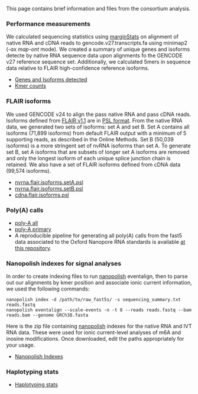 This page contains brief information and files from the consortium analysis.
### Performance measurements
We calculated sequencing statistics using [marginStats](https://github.com/benedictpaten/marginAlign) on alignment of native RNA and cDNA reads to gencode.v27.transcripts.fa using minimap2 (_-ax map-ont_ mode). We created a summary of unique genes and isoforms detecte by native RNA sequence data upon alignments fo the GENCODE v27 reference sequence set. Additionally, we calculated 5mers in sequence data relative to FLAIR high-confidence reference isoforms. 

 - [Genes and Isoforms detected](http://s3.amazonaws.com/nanopore-human-wgs/rna/phase1_analyses/Supplementary_Tables_S1_S2.Native_RNA_genes_isoforms_GENCODEv27.xlsx)
 - [Kmer counts](http://s3.amazonaws.com/nanopore-human-wgs/rna/phase1_analyses/Supplementary_Tables_S3_S4.Kmer_counts_nativeRNA_cDNA.xlsx)
 
### FLAIR isoforms
We used GENCODE v24 to align the pass native RNA and pass cDNA reads.  
Isoforms defined from [FLAIR v1.1](https://github.com/BrooksLabUCSC/flair) are in [PSL format](https://genome.ucsc.edu/FAQ/FAQformat.html#format2). From the native RNA data, we generated two sets of isoforms: set A and set B. Set A contains all isoforms (71,899 isoforms) from default FLAIR output with a minimum of 5 supporting reads, as described in the Online Methods. Set B (50,039 isoforms) is a more stringent set of nvRNA isoforms than set A. To generate set B, set A isoforms that are subsets of longer set A isoforms are removed and only the longest isoform of each unique splice junction chain is retained. We also have a set of FLAIR isoforms defined from cDNA data (99,574 isoforms).

 - [nvrna.flair.isoforms.setA.psl](http://s3.amazonaws.com/nanopore-human-wgs/rna/phase1_analyses/nvrna.flair.isoforms.setA.psl)
 - [nvrna.flair.isoforms.setB.psl](http://s3.amazonaws.com/nanopore-human-wgs/rna/phase1_analyses/nvrna.flair.isoforms.setB.psl)
 - [cdna.flair.isoforms.psl](http://s3.amazonaws.com/nanopore-human-wgs/rna/phase1_analyses/cdna.flair.isoforms.psl)
 
### Poly(A) calls

 - [poly-A all](http://s3.amazonaws.com/nanopore-human-wgs/rna/phase1_analyses/NA12878_DirectRNA_polyA_all.txt)
 - [poly-A primary](http://s3.amazonaws.com/nanopore-human-wgs/rna/phase1_analyses/NA12878_DirectRNA_polyA_primary.txt)
 - A reproducible pipeline for generating all poly(A) calls from the fast5 data associated to the Oxford Nanopore RNA standards is available [at this repository](https://github.com/paultsw/polya_analysis).

### Nanopolish indexes for signal analyses
In order to create indexing files to run [nanopolish](https://github.com/jts/nanopolish) eventalign, then to parse out our alignments by kmer position and associate ionic current information, we used the following commands:

	nanopolish index -d /path/to/raw_fast5s/ -s sequencing_summary.txt reads.fastq
	nanopolish eventalign --scale-events -n -t 8 --reads reads.fastq --bam reads.bam --genome GRCh38.fasta

Here is the zip file containing [nanopolish](https://github.com/jts/nanopolish) indexes for the native RNA and IVT RNA data. These were used for ionic current-level analyses of m6A and inosine modifications. Once downloaded, edit the paths appropriately for your usage.

 - [Nanopolish Indexes](http://s3.amazonaws.com/nanopore-human-wgs/rna/phase1_analyses/rnaconsort.npolish.idx.zip)

### Haplotyping stats

 - [Haplotyping stats](http://s3.amazonaws.com/nanopore-human-wgs/rna/phase1_analyses/Supplementary_Table_S5.HaplotypingStatsBinom_181030.txt)


